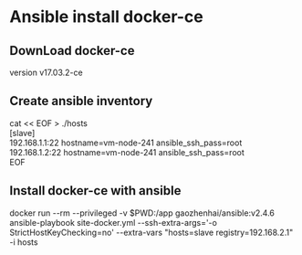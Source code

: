 
# Ansible install docker-ce

## DownLoad docker-ce

version v17.03.2-ce

## Create ansible inventory

cat << EOF > ./hosts  
[slave]  
192.168.1.1:22 hostname=vm-node-241 ansible_ssh_pass=root  
192.168.1.2:22 hostname=vm-node-241 ansible_ssh_pass=root  
EOF  

## Install docker-ce with ansible

docker run --rm --privileged -v $PWD:/app gaozhenhai/ansible:v2.4.6 ansible-playbook site-docker.yml --ssh-extra-args='-o StrictHostKeyChecking=no' --extra-vars "hosts=slave registry=192.168.2.1" -i hosts
